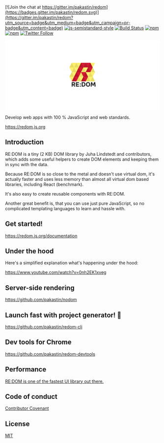 [![Join the chat at https://gitter.im/pakastin/redom](https://badges.gitter.im/pakastin/redom.svg)](https://gitter.im/pakastin/redom?utm_source=badge&utm_medium=badge&utm_campaign=pr-badge&utm_content=badge)
[![js-semistandard-style](https://img.shields.io/badge/code%20style-semistandard-brightgreen.svg?maxAge=60&style=flat-square)](https://github.com/Flet/semistandard)
[![Build Status](https://img.shields.io/travis/pakastin/redom/master.svg?maxAge=60&style=flat-square)](https://travis-ci.org/pakastin/redom?branch=master)
[![npm](https://img.shields.io/npm/v/redom.svg?maxAge=60&style=flat-square)](https://www.npmjs.com/package/redom)
[![npm](https://img.shields.io/npm/l/redom.svg?maxAge=60&style=flat-square)](https://github.com/pakastin/redom/blob/master/LICENSE)
[![Twitter Follow](https://img.shields.io/twitter/follow/pakastin.svg?style=social&maxAge=60)](https://twitter.com/pakastin)

![RE:DOM](dist/img/title.png?)

Develop web apps with 100 % JavaScript and web standards.

https://redom.js.org

## Introduction

RE:DOM is a tiny (2 KB) DOM library by Juha Lindstedt and contributors, which adds some useful helpers to create DOM elements and keeping them in sync with the data.

Because RE:DOM is so close to the metal and doesn't use virtual dom, it's actually faster and uses less memory than almost all virtual dom based libraries, including React (benchmark).

It's also easy to create reusable components with RE:DOM.

Another great benefit is, that you can use just pure JavaScript, so no complicated templating languages to learn and hassle with.

## Get started!
https://redom.js.org/documentation

## Under the hood
Here's a simplified explanation what's happening under the hood:

https://www.youtube.com/watch?v=0nh2EK1xveg

## Server-side rendering
https://github.com/pakastin/nodom

## Launch fast with project generator! 🚀
https://github.com/pakastin/redom-cli

## Dev tools for Chrome
https://github.com/pakastin/redom-devtools

## Performance
[RE:DOM is one of the fastest UI library out there.](https://rawgit.com/krausest/js-framework-benchmark/964ae451d222ccc4de774fedeef7025c10227558/webdriver-ts-results/table.html)

## Code of conduct
[Contributor Covenant](https://github.com/pakastin/redom/blob/master/CODE_OF_CONDUCT.md)

## License
[MIT](https://github.com/pakastin/redom/blob/master/LICENSE)
